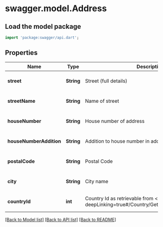 # swagger.model.Address

## Load the model package
```dart
import 'package:swagger/api.dart';
```

## Properties
Name | Type | Description | Notes
------------ | ------------- | ------------- | -------------
**street** | **String** | Street (full details) | [optional] [default to null]
**streetName** | **String** | Name of street | [optional] [default to null]
**houseNumber** | **String** | House number of address | [optional] [default to null]
**houseNumberAddition** | **String** | Addition to house number in address | [optional] [default to null]
**postalCode** | **String** | Postal Code | [optional] [default to null]
**city** | **String** | City name | [optional] [default to null]
**countryId** | **int** | Country Id as retrievable from &lt;a href&#x3D;\&quot;?deepLinking&#x3D;true#/Country/Get\&quot;&gt;/api/Country&lt;/a&gt; | [optional] [default to null]

[[Back to Model list]](../README.md#documentation-for-models) [[Back to API list]](../README.md#documentation-for-api-endpoints) [[Back to README]](../README.md)


